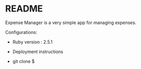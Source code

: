 # README

Expense Manager is a very simple app for managing expenses.

Configurations:

* Ruby version : 2.5.1

* Deployment instructions
- git clone
$
